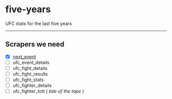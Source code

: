 # five-years
UFC stats for the last five years
***
## Scrapers we need
- [x] [next_event](https://github.com/socialatm/five-years/blob/main/next_event/readme.md)
- [ ] ufc_event_details
- [ ] ufc_fight_details
- [ ] ufc_fight_results
- [ ] ufc_fight_stats
- [ ] ufc_fighter_details
- [ ] ufc_fighter_tott ( _tale of the tape_ )
